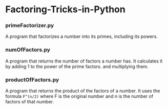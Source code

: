 # Factoring-Tricks-in-Python #

### primeFactorizer.py ###
A program that factorizes a number into its primes, including its powers.
### numOfFactors.py ###
A program that returns the number of factors a number has. It calculates it by adding 1 to the power of the prime factors.
and multiplying them.
### productOfFactors.py ###
A program that returns the product of the factors of a number. It uses the formula `F^(n/2)` where F is the original number and n is the number of factors of that number.
